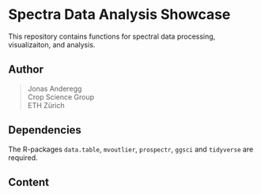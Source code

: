 # Spectra Data Analysis Showcase

This repository contains functions for spectral data processing, visualizaiton, and analysis.  

## Author


> Jonas Anderegg  
> Crop Science Group  
> ETH Zürich  


## Dependencies

The R-packages `data.table`, `mvoutlier`, `prospectr`, `ggsci` and `tidyverse` are required. 

## Content
